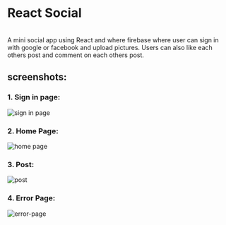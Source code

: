 # React Social
\
A mini social app using React and where firebase where user can sign in with google or facebook and upload pictures. Users can also like each others post and comment on each others post.
## screenshots:
### 1. Sign in page: 
![sign in page](https://i.ibb.co/9W701KB/react-social-signin.png)
### 2. Home Page: 
![home page](https://i.ibb.co/C9my0Tk/home-page-1.png)
### 3. Post:
![post](https://i.ibb.co/TLvTnCf/post.png)
### 4. Error Page:
![error-page](https://i.ibb.co/WWYN2X6/error-page.png)